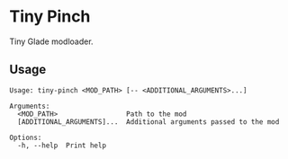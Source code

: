# Tiny Pinch

Tiny Glade modloader.

## Usage

```
Usage: tiny-pinch <MOD_PATH> [-- <ADDITIONAL_ARGUMENTS>...]

Arguments:
  <MOD_PATH>                 Path to the mod
  [ADDITIONAL_ARGUMENTS]...  Additional arguments passed to the mod

Options:
  -h, --help  Print help
```

